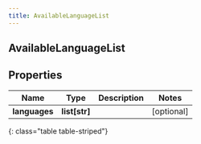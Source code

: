 ```yaml
---
title: AvailableLanguageList
---
```

## AvailableLanguageList

## Properties

|Name | Type | Description | Notes|
|------------ | ------------- | ------------- | -------------|
| **languages** | **list[str]** |  | [optional] |
{: class="table table-striped"}


